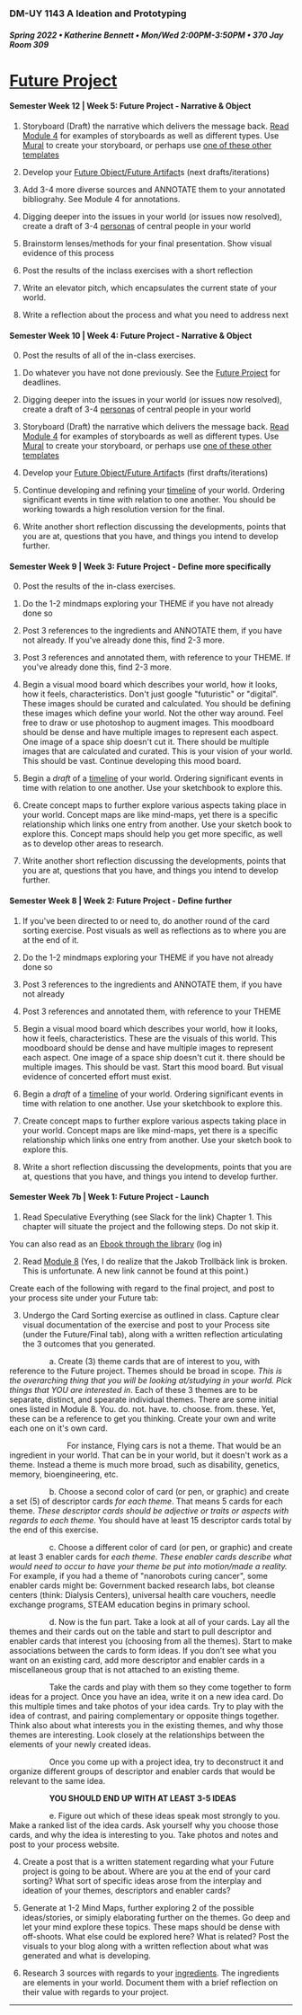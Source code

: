 ### DM-UY 1143 A Ideation and Prototyping
##### Spring 2022 • Katherine Bennett • Mon/Wed 2:00PM-3:50PM • 370 Jay Room 309

# [Future Project](https://github.com/IDMNYU/IdeationPrototypingSpring2022_Bennett/blob/main/Future.md)

#### Semester Week 12 | Week 5: Future Project - Narrative & Object


1.  Storyboard (Draft) the narrative which delivers the message back. [Read Module 4](https://teaching.polishedsolid.com/ip/mod4/content/index.html#/?_k=sreswl) for examples of storyboards as well as different types. Use [Mural](https://www.mural.co/templates/storyboarding-1?) to create your storyboard, or perhaps use [one of these other templates](https://github.com/IDMNYU/CreativeCoding_1133-C_Bennett_Fall18/tree/master/storyboardTemplates)


2. Develop your [Future Object/Future Artifact](FutureArtifact.md)s (next drafts/iterations)


3.  Add 3-4 more diverse sources and ANNOTATE them to your annotated bibliograhy. See Module 4 for annotations.

4. Digging deeper into the issues in your world (or issues now resolved), create a draft of 3-4 [personas](https://github.com/IDMNYU/DMUY1143_A_IdeationPrototyping_Spring2021_Bennett/blob/main/Personas.md) of central people in your world

5. Brainstorm lenses/methods for your final presentation. Show visual evidence of this process

6. Post the results of the inclass exercises with a short reflection

7. Write an elevator pitch, which encapsulates the current state of your world.

8. Write a reflection about the process and what you need to address next



#### Semester Week 10 | Week 4: Future Project - Narrative & Object

0. Post the results of all of the in-class exercises.

1. Do whatever you have not done previously. See the [Future Project](https://github.com/IDMNYU/IdeationPrototypingSpring2022_Bennett/blob/main/Future.md) for deadlines.

2. Digging deeper into the issues in your world (or issues now resolved), create a draft of 3-4 [personas](https://github.com/IDMNYU/DMUY1143_A_IdeationPrototyping_Spring2021_Bennett/blob/main/Personas.md) of central people in your world


3. Storyboard (Draft) the narrative which delivers the message back. [Read Module 4](https://teaching.polishedsolid.com/ip/mod4/content/index.html#/?_k=sreswl) for examples of storyboards as well as different types. Use [Mural](https://www.mural.co/templates/storyboarding-1?) to create your storyboard, or perhaps use [one of these other templates](https://github.com/IDMNYU/CreativeCoding_1133-C_Bennett_Fall18/tree/master/storyboardTemplates)


4. Develop your [Future Object/Future Artifact](FutureArtifact.md)s (first drafts/iterations)


5. Continue developing and refining your [timeline](narrative_timeline.md) of your world. Ordering significant events in time with relation to one another. You should be working towards a high resolution version for the final.

6. Write another short reflection discussing the developments, points that you are at, questions that you have, and things you intend to develop further.



#### Semester Week 9 | Week 3: Future Project - Define more specifically

0. Post the results of the in-class exercises.

1. Do the 1-2 mindmaps exploring your THEME if you have not already done so

2. Post 3 references to the ingredients and ANNOTATE them, if you have not already. If you've already done this, find 2-3 more.

3. Post 3 references and annotated them, with reference to your THEME. If you've already done this, find 2-3 more.

4. Begin a visual mood board which describes your world, how it looks, how it feels, characteristics. Don't just google "futuristic" or "digital". These images should be curated and calculated. You should be defining these images which define your world. Not the other way around. Feel free to draw or use photoshop to augment images. This moodboard should be dense and have multiple images to represent each aspect. One image of a space ship doesn't cut it. There should be multiple images that are calculated and curated. This is your vision of your world. This should be vast. Continue developing this mood board. 

5. Begin a _draft_ of a [timeline](timeline.md) of your world. Ordering significant events in time with relation to one another. Use your sketchbook to explore this.


6. Create concept maps to further explore various aspects taking place in your world. Concept maps are like mind-maps, yet there is a specific relationship which links one entry from another. Use your sketch book to explore this. Concept maps should help you get more specific, as well as to develop other areas to research. 


8. Write another short reflection discussing the developments, points that you are at, questions that you have, and things you intend to develop further.



#### Semester Week 8 | Week 2: Future Project - Define further


1. If you've been directed to or need to, do another round of the card sorting exercise. Post visuals as well as reflections as to where you are at the end of it.

2. Do the 1-2 mindmaps exploring your THEME if you have not already done so

3. Post 3 references to the ingredients and ANNOTATE them, if you have not already

4. Post 3 references and annotated them, with reference to your THEME

5. Begin a visual mood board which describes your world, how it looks, how it feels, characteristics. These are the visuals of this world. This moodboard should be dense and have multiple images to represent each aspect. One image of a space ship doesn't cut it. there should be multiple images. This should be vast. Start this mood board. But visual evidence of concerted effort must exist.

6. Begin a _draft_ of a [timeline](timeline.md) of your world. Ordering significant events in time with relation to one another. Use your sketchbook to explore this.


7. Create concept maps to further explore various aspects taking place in your world. Concept maps are like mind-maps, yet there is a specific relationship which links one entry from another. Use your sketch book to explore this.


8. Write a short reflection discussing the developments, points that you are at, questions that you have, and things you intend to develop further.


#### Semester Week 7b | Week 1: Future Project - Launch

1. Read Speculative Everything (see Slack for the link) Chapter 1. This chapter will situate the project and the following steps. Do not skip it. 

You can also read as an [Ebook through the library](https://getit.library.nyu.edu/go/9463476) (log in)

2. Read [Module 8](http://teaching.polishedsolid.com/ip/mod8/content/index.html#/?_k=6m31cj)
(Yes, I do realize that the Jakob Trollbäck link is broken. This is unfortunate. A new link cannot be found at this point.)

Create each of the following with regard to the final project, and post to your process site under your Future tab:

3. Undergo the Card Sorting exercise as outlined in class. Capture clear visual documentation of the exercise and post to your Process site (under the Future/Final tab),  along with a written reflection articulating the 3 outcomes that you generated.

  &nbsp;&nbsp;&nbsp;&nbsp;&nbsp;&nbsp;&nbsp;&nbsp;&nbsp;&nbsp;&nbsp;&nbsp;&nbsp;&nbsp;&nbsp;&nbsp;&nbsp;&nbsp;a. Create (3) theme cards that are of interest to you, with reference to the Future project. Themes should be broad in scope. _This is the overarching thing that you will be looking at/studying in your world. Pick things that YOU are interested in_. Each of these 3 themes are to be separate, distinct, and spearate individual themes. There are some initial ones listed in Module 8. You. do. not. have. to. choose. from. these. Yet, these can be a reference to get you thinking. Create your own and write each one on it's own card.

   &nbsp;&nbsp;&nbsp;&nbsp;&nbsp;&nbsp;&nbsp;&nbsp;&nbsp;&nbsp;&nbsp;&nbsp;&nbsp;&nbsp;&nbsp;&nbsp;&nbsp;&nbsp; &nbsp;&nbsp;&nbsp;&nbsp;&nbsp;&nbsp; For instance, Flying cars is not a theme. That would be an ingredient in your world. That can be in your world, but it doesn't work as a theme. Instead a theme is much more broad, such as disability, genetics, memory, bioengineering, etc.

  &nbsp;&nbsp;&nbsp;&nbsp;&nbsp;&nbsp;&nbsp;&nbsp;&nbsp;&nbsp;&nbsp;&nbsp;&nbsp;&nbsp;&nbsp;&nbsp;&nbsp;&nbsp;b. Choose a second color of card (or pen, or graphic) and create a set (5) of descriptor cards _for each theme_. That means 5 cards for each theme. *These descriptor cards should be adjective or traits or aspects with regards to each theme.* You should have at least 15 descriptor cards total by the end of this exercise.

  &nbsp;&nbsp;&nbsp;&nbsp;&nbsp;&nbsp;&nbsp;&nbsp;&nbsp;&nbsp;&nbsp;&nbsp;&nbsp;&nbsp;&nbsp;&nbsp;&nbsp;&nbsp;c. Choose a different color of card (or pen, or graphic) and create at least 3 enabler cards for _each theme_. *These enabler cards describe what would need to occur to have your theme be put into motion/made a reality.* For example, if you had a theme of "nanorobots curing cancer", some enabler cards might be: Government backed research labs, bot cleanse centers (think: Dialysis Centers), universal health care vouchers, needle exchange programs, STEAM education begins in primary school.

  &nbsp;&nbsp;&nbsp;&nbsp;&nbsp;&nbsp;&nbsp;&nbsp;&nbsp;&nbsp;&nbsp;&nbsp;&nbsp;&nbsp;&nbsp;&nbsp;&nbsp;&nbsp;d. Now is the fun part. Take a look at all of your cards. Lay all the themes and their cards out on the table and start to pull descriptor and enabler cards that interest you (choosing from all the themes). Start to make associations between the cards to form ideas. If you don’t see what you want on an existing card, add more descriptor and enabler cards in a miscellaneous group that is not attached to an existing theme.

  &nbsp;&nbsp;&nbsp;&nbsp;&nbsp;&nbsp;&nbsp;&nbsp;&nbsp;&nbsp;&nbsp;&nbsp;&nbsp;&nbsp;&nbsp;&nbsp;&nbsp;&nbsp;Take the cards and play with them so they come together to form ideas for a project. Once you have an idea, write it on a new idea card. Do this multiple times and take photos of your idea cards. Try to play with the idea of contrast, and pairing complementary or opposite things together. Think also about what interests you in the existing themes, and why those themes are interesting. Look closely at the relationships between the elements of your newly created ideas.

  &nbsp;&nbsp;&nbsp;&nbsp;&nbsp;&nbsp;&nbsp;&nbsp;&nbsp;&nbsp;&nbsp;&nbsp;&nbsp;&nbsp;&nbsp;&nbsp;&nbsp;&nbsp;Once you come up with a project idea, try to deconstruct it and organize different groups of descriptor and enabler cards that would be relevant to the same idea. 

  &nbsp;&nbsp;&nbsp;&nbsp;&nbsp;&nbsp;&nbsp;&nbsp;&nbsp;&nbsp;&nbsp;&nbsp;&nbsp;&nbsp;&nbsp;&nbsp;&nbsp;&nbsp;<strong>YOU SHOULD END UP WITH AT LEAST 3-5 IDEAS</strong>

  &nbsp;&nbsp;&nbsp;&nbsp;&nbsp;&nbsp;&nbsp;&nbsp;&nbsp;&nbsp;&nbsp;&nbsp;&nbsp;&nbsp;&nbsp;&nbsp;&nbsp;&nbsp;e. Figure out which of these ideas speak most strongly to you. Make a ranked list of the idea cards. Ask yourself why you choose those cards, and why the idea is interesting to you. Take photos and notes and post to your process website.


4. Create a post that is a written statement regarding what your Future project is going to be about. Where are you at the end of your card sorting? What sort of specific ideas arose from the interplay and ideation of your themes, descriptors and enabler cards?

5. Generate at 1-2 Mind Maps, further exploring 2 of the possible ideas/stories, or simiply elaborating further on the themes. Go deep and let your mind explore these topics. These maps should be dense with off-shoots. What else could be explored here? What is related? Post the visuals to your blog along with a written reflection about what was generated and what is developing.

     
6. Research 3 sources with regards to your [ingredients](https://github.com/IDMNYU/IdeationPrototypingSpring2022_Bennett/blob/main/Future.md). The ingredients are elements in your world. Document them with a brief reflection on their value with regards to your project.

---

